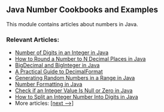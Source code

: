 ## Java Number Cookbooks and Examples

This module contains articles about numbers in Java.

### Relevant Articles: 
- [Number of Digits in an Integer in Java](https://www.baeldung.com/java-number-of-digits-in-int)
- [How to Round a Number to N Decimal Places in Java](https://www.baeldung.com/java-round-decimal-number)
- [BigDecimal and BigInteger in Java](https://www.baeldung.com/java-bigdecimal-biginteger)
- [A Practical Guide to DecimalFormat](https://www.baeldung.com/java-decimalformat)
- [Generating Random Numbers in a Range in Java](https://www.baeldung.com/java-generating-random-numbers-in-range)
- [Number Formatting in Java](https://www.baeldung.com/java-number-formatting)
- [Check if an Integer Value Is Null or Zero in Java](https://www.baeldung.com/java-check-integer-null-or-zero)
- [How to Split an Integer Number Into Digits in Java](https://www.baeldung.com/java-integer-individual-digits)
- More articles: [[next -->]](../core-java-numbers-2)
